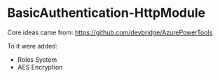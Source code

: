 # BasicAuthentication-HttpModule

Core ideas came from: https://github.com/devbridge/AzurePowerTools

To it were added:
* Roles System
* AES Encryption

